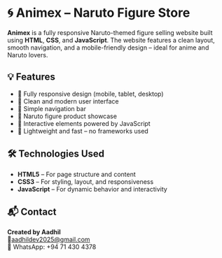 # 🌀 Animex – Naruto Figure Store

**Animex** is a fully responsive Naruto-themed figure selling website built using **HTML**, **CSS**, and **JavaScript**. The website features a clean layout, smooth navigation, and a mobile-friendly design – ideal for anime and Naruto lovers.

## 💡 Features

- 🔸 Fully responsive design (mobile, tablet, desktop)
- 🔸 Clean and modern user interface
- 🔸 Simple navigation bar
- 🔸 Naruto figure product showcase
- 🔸 Interactive elements powered by JavaScript
- 🔸 Lightweight and fast – no frameworks used

## 🛠️ Technologies Used

- **HTML5** – For page structure and content
- **CSS3** – For styling, layout, and responsiveness
- **JavaScript** – For dynamic behavior and interactivity

## 📬 Contact

**Created by Aadhil**  
📧aadhildev2025@gmail.com  
📱  WhatsApp: +94 71 430 4378
